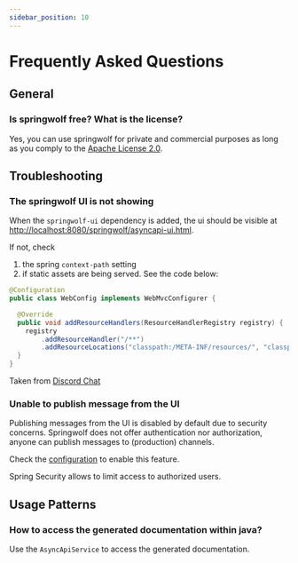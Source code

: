 ```yaml
---
sidebar_position: 10
---
```


# Frequently Asked Questions

## General

### Is springwolf free? What is the license?

Yes, you can use springwolf for private and commercial purposes as long as you comply to the [Apache License 2.0](https://github.com/springwolf/springwolf-core/blob/master/LICENSE).

## Troubleshooting

### The springwolf UI is not showing

When the `springwolf-ui` dependency is added, the ui should be visible at [http://localhost:8080/springwolf/asyncapi-ui.html](http://localhost:8080/springwolf/asyncapi-ui.html).

If not, check
1. the spring `context-path` setting 
2. if static assets are being served. See the code below:
```java
@Configuration
public class WebConfig implements WebMvcConfigurer {

  @Override
  public void addResourceHandlers(ResourceHandlerRegistry registry) {
    registry
        .addResourceHandler("/**")
        .addResourceLocations("classpath:/META-INF/resources/", "classpath:/resources/", "classpath:/static/", "classpath:/public/");
  }
}
```

Taken from [Discord Chat](https://discord.com/channels/950375987475005471/950375988217409548/1051909821848363038)

### Unable to publish message from the UI

Publishing messages from the UI is disabled by default due to security concerns.
Springwolf does not offer authentication nor authorization, anyone can publish messages to (production) channels.

Check the [configuration](configuration.md) to enable this feature.

Spring Security allows to limit access to authorized users.

## Usage Patterns

### How to access the generated documentation within java?

Use the `AsyncApiService` to access the generated documentation.
